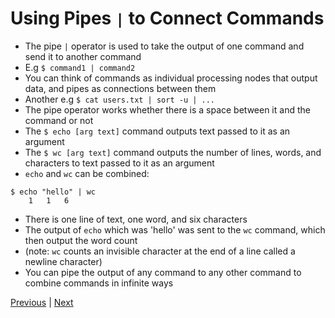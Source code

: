 # Using Pipes `|` to Connect Commands

* The pipe `|` operator is used to take the output of one command and send it to another command
* E.g `$ command1 | command2`
* You can think of commands as individual processing nodes that output data, and pipes as connections between them
* Another e.g `$ cat users.txt | sort -u | ...`
* The pipe operator works whether there is a space between it and the command or not
* The `$ echo [arg text]` command outputs text passed to it as an argument
* The `$ wc [arg text]` command outputs the number of lines, words, and characters to text passed to it as an argument
* `echo` and `wc` can be combined:

```
$ echo "hello" | wc
    1   1   6
```
* There is one line of text, one word, and six characters
* The output of `echo` which was 'hello' was sent to the `wc` command, which then output the word count
* (note: `wc` counts an invisible character at the end of a line called a newline character)
* You can pipe the output of any command to any other command to combine commands in infinite ways

[Previous](unix_philosophy.md) | [Next](text_tools.md)
